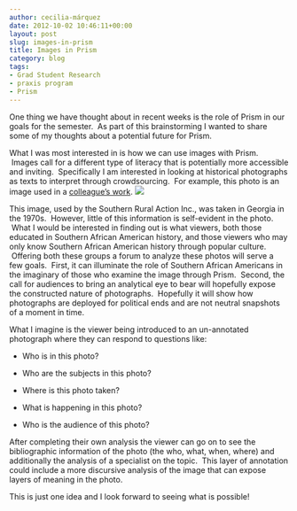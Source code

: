 ```yaml
---
author: cecilia-márquez
date: 2012-10-02 10:46:11+00:00
layout: post
slug: images-in-prism
title: Images in Prism
category: blog
tags:
- Grad Student Research
- praxis program
- Prism
---
```


One thing we have thought about in recent weeks is the role of Prism in our goals for the semester.  As part of this brainstorming I wanted to share some of my thoughts about a potential future for Prism.

What I was most interested in is how we can use images with Prism.  Images call for a different type of literacy that is potentially more accessible and inviting.  Specifically I am interested in looking at historical photographs as texts to interpret through crowdsourcing.  For example, this photo is an image used in a [colleague’s work](http://www.virginia.edu/history/user/272).
![](https://lh6.googleusercontent.com/cAfsAM2BJcb-2YP9MW_IwZdP6J13dNWqkLOUOI6-3N0CdLe9PpI8FgfBx3en8y81j_VQLfb2jvB6_scTOQYQS8_n4XO-D3BFCffYdC6OHwGyPGn42pOE)

This image, used by the Southern Rural Action Inc., was taken in Georgia in the 1970s.  However, little of this information is self-evident in the photo.  What I would be interested in finding out is what viewers, both those educated in Southern African American history, and those viewers who may only know Southern African American history through popular culture.  Offering both these groups a forum to analyze these photos will serve a few goals.  First, it can illuminate the role of Southern African Americans in the imaginary of those who examine the image through Prism.  Second, the call for audiences to bring an analytical eye to bear will hopefully expose the constructed nature of photographs.  Hopefully it will show how photographs are deployed for political ends and are not neutral snapshots of a moment in time.

What I imagine is the viewer being introduced to an un-annotated photograph where they can respond to questions like:




  * Who is in this photo?


  * Who are the subjects in this photo?


  * Where is this photo taken?


  * What is happening in this photo?


  * Who is the audience of this photo?


After completing their own analysis the viewer can go on to see the bibliographic information of the photo (the who, what, when, where) and additionally the analysis of a specialist on the topic.  This layer of annotation could include a more discursive analysis of the image that can expose layers of meaning in the photo.

This is just one idea and I look forward to seeing what is possible!
